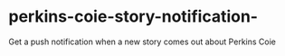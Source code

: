 # perkins-coie-story-notification-
Get a push notification when a new story comes out about Perkins Coie 
